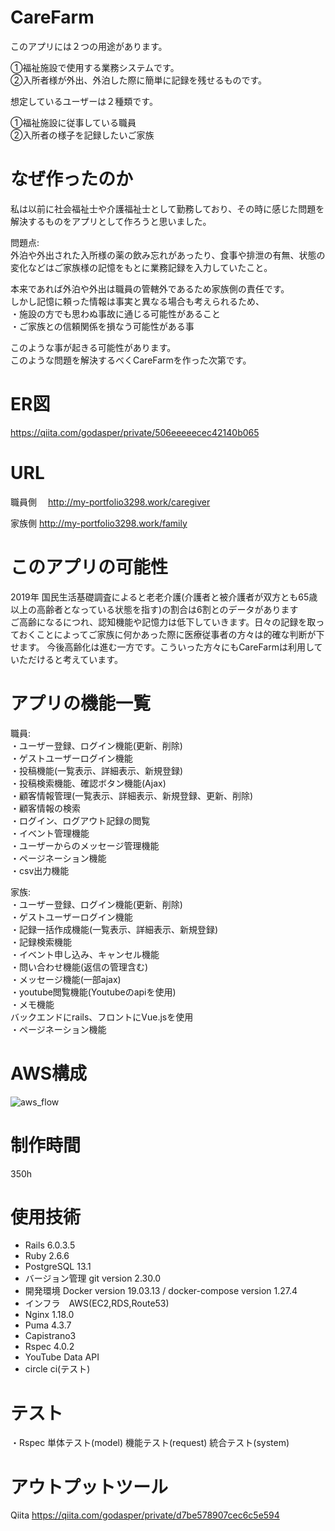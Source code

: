 # CareFarm
このアプリには<span>２つ</span>の用途があります。

  ①福祉施設で使用する業務システムです。  
  ②入所者様が外出、外泊した際に簡単に記録を残せるものです。

想定しているユーザーは２種類です。  

  ①福祉施設に従事している職員  
  ②入所者の様子を記録したいご家族

# なぜ作ったのか
私は以前に社会福祉士や介護福祉士として勤務しており、その時に感じた問題を解決するものをアプリとして作ろうと思いました。  

問題点:  
  外泊や外出された入所様の薬の飲み忘れがあったり、食事や排泄の有無、状態の変化などはご家族様の記憶をもとに業務記録を入力していたこと。  

本来であれば外泊や外出は職員の管轄外であるため家族側の責任です。  
しかし記憶に頼った情報は事実と異なる場合も考えられるため、  
・施設の方でも思わぬ事故に通じる可能性があること  
・ご家族との信頼関係を損なう可能性がある事  

このような事が起きる可能性があります。  
このような問題を解決するべくCareFarmを作った次第です。  

# ER図 
https://qiita.com/godasper/private/506eeeeecec42140b065

# URL 
職員側　
http://my-portfolio3298.work/caregiver

家族側
http://my-portfolio3298.work/family

# このアプリの可能性
2019年 国民生活基礎調査によると老老介護(介護者と被介護者が双方とも65歳以上の高齢者となっている状態を指す)の割合は<span>6割とのデータがあります</span>  
ご高齢になるにつれ、認知機能や記憶力は低下していきます。日々の記録を取っておくことによってご家族に何かあった際に医療従事者の方々は的確な判断が下せます。
今後高齢化は進む一方です。こういった方々にもCareFarmは利用していただけると考えています。


# アプリの機能一覧
職員:  
・ユーザー登録、ログイン機能(更新、削除)  
・ゲストユーザーログイン機能  
・投稿機能(一覧表示、詳細表示、新規登録)  
・投稿検索機能、確認ボタン機能(Ajax)  
・顧客情報管理(一覧表示、詳細表示、新規登録、更新、削除)  
・顧客情報の検索  
・ログイン、ログアウト記録の閲覧  
・イベント管理機能  
・ユーザーからのメッセージ管理機能  
・ページネーション機能  
・csv出力機能  


家族:  
・ユーザー登録、ログイン機能(更新、削除)  
・ゲストユーザーログイン機能  
・記録一括作成機能(一覧表示、詳細表示、新規登録)  
・記録検索機能  
・イベント申し込み、キャンセル機能  
・問い合わせ機能(返信の管理含む)  
・メッセージ機能(一部ajax)  
・youtube閲覧機能(Youtubeのapiを使用)  
・メモ機能  
  バックエンドにrails、フロントにVue.jsを使用  
・ページネーション機能  


# AWS構成
![aws_flow](https://user-images.githubusercontent.com/66477859/115424404-a4ffdf80-a239-11eb-9b8b-2463e84dc35c.jpg)

# 制作時間
350h

# 使用技術
* Rails 6.0.3.5 
* Ruby 2.6.6
* PostgreSQL 13.1
* バージョン管理 git version 2.30.0
* 開発環境 Docker version 19.03.13 / docker-compose version 1.27.4
* インフラ　AWS(EC2,RDS,Route53)
* Nginx 1.18.0
* Puma 4.3.7
* Capistrano3
* Rspec 4.0.2
* YouTube Data API 
* circle ci(テスト)


# テスト
・Rspec
  単体テスト(model)
  機能テスト(request)
  統合テスト(system)


# アウトプットツール
Qiita
https://qiita.com/godasper/private/d7be578907cec6c5e594
